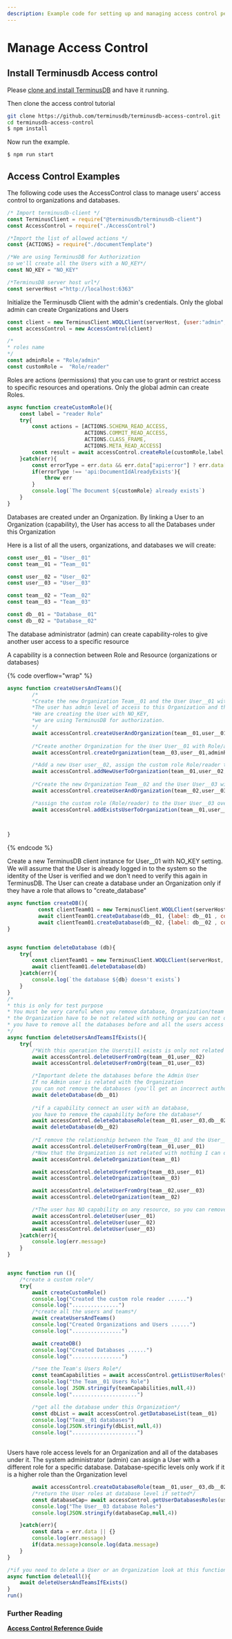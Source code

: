 ```yaml
---
description: Example code for setting up and managing access control permissions.
---
```


# Manage Access Control

## Install Terminusdb Access control <a href="#install-terminusdb-access-control" id="install-terminusdb-access-control"></a>

Please [clone and install TerminusDB](https://github.com/terminusdb/terminusdb-bootstrap) and have it running.

Then clone the access control tutorial &#x20;

```bash
git clone https://github.com/terminusdb/terminusdb-access-control.git
cd terminusdb-access-control
$ npm install
```

Now run the example.

```bash
$ npm run start
```

## Access Control Examples

The following code uses the AccessControl class to manage users' access control to organizations and databases.

```javascript
/* Import terminusdb-client */
const TerminusClient = require("@terminusdb/terminusdb-client")
const AccessControl = require("./AccessControl")

/*Import the list of allowed actions */
const {ACTIONS} = require("./documentTemplate")

/*We are using TerminusDB for Authorization 
so we'll create all the Users with a NO_KEY*/
const NO_KEY = "NO_KEY"

/*TerminusDB server host url*/
const serverHost ="http://localhost:6363"
```

Initialize the Terminusdb Client with the admin's credentials. Only the global admin can create Organizations and Users

```javascript
const client = new TerminusClient.WOQLClient(serverHost, {user:"admin",key:"root"})
const accessControl = new AccessControl(client)

/*
* roles name
*/
const adminRole = "Role/admin"
const customRole =  "Role/reader"

```

Roles are actions (permissions) that you can use to grant or restrict access to specific resources and operations. Only the global admin can create Roles.

```javascript
async function createCustomRole(){
    const label = "reader Role"
    try{
        const actions = [ACTIONS.SCHEMA_READ_ACCESS,
                         ACTIONS.COMMIT_READ_ACCESS,
                         ACTIONS.CLASS_FRAME,
                         ACTIONS.META_READ_ACCESS]
        const result = await accessControl.createRole(customRole,label,actions)
    }catch(err){
        const errorType = err.data && err.data["api:error"] ? err.data["api:error"]["@type"] : null
        if(errorType !== 'api:DocumentIdAlreadyExists'){
            throw err
        }
        console.log(`The Document ${customRole} already exists`)
    }
}

```

Databases are created under an Organization. By linking a User to an Organization (capability), the User has access to all the Databases under this Organization

Here is a list of all the users, organizations, and databases we will create:

```javascript
const user__01 = "User__01"
const team__01 = "Team__01"

const user__02 = "User__02"
const user__03 = "User__03"

const team__02 = "Team__02"
const team__03 = "Team__03"

const db__01 = "Database__01"
const db__02 = "Database__02"

```

The database administrator (admin) can create capability-roles to give another user access to a specific resource

A capability is a connection between Role and Resource (organizations or databases)

{% code overflow="wrap" %}
```javascript
async function createUsersAndTeams(){
        /*
        *Create the new Organization Team__01 and the User User__01 with Role/admin to access this Organization
        *The user has admin level of access to this Organization and the databases controlled by the organization.
        *We are creating the User with NO_KEY, 
        *we are using TerminusDB for authorization.
        */
        await accessControl.createUserAndOrganization(team__01,user__01,adminRole)
        
        /*Create another Organization for the User User__01 with Role/admin*/
        await accessControl.createOrganization(team__03,user__01,adminRole)

        /*Add a new User user__02, assign the custom role Role/reader to access the Organization resource Team__01*/
        await accessControl.addNewUserToOrganization(team__01,user__02,customRole)
       
        /*Create the new Organization Team__02 and the User User__03 with Role/admin to access this Organization*/
        await accessControl.createUserAndOrganization(team__02,user__03,adminRole)

        /*assign the custom role (Role/reader) to the User User__03 over the Organization Team__01*/
        await accessControl.addExistsUserToOrganization(team__01,user__03,customRole)

        

}

```
{% endcode %}

Create a new TerminusDB client instance for User\_\_01 with NO\_KEY setting. We will assume that the User is already logged in to the system so the identity of the User is verified and we don't need to verify this again in TerminusDB. The User can create a database under an Organization only if they have a role that allows to "create\_database"

```javascript
async function createDB(){
          const clientTeam01 = new TerminusClient.WOQLClient(serverHost, {user:user__01,key:NO_KEY,organization:team__01})
          await clientTeam01.createDatabase(db__01, {label: db__01 , comment: "add db", schema: true}) 
          await clientTeam01.createDatabase(db__02, {label: db__02 , comment: "add db", schema: true}) 
}


async function deleteDatabase (db){
    try{
        const clientTeam01 = new TerminusClient.WOQLClient(serverHost, {user:user__01,key:NO_KEY,organization:team__01})
        await clientTeam01.deleteDatabase(db)
    }catch(err){
        console.log(`the database ${db} doesn't exists`)
    }
}
/*
* this is only for test purpose
* You must be very careful when you remove database, Organization/team and users
* the Organization have to be not related with nothing or you can not delete it.
* you have to remove all the databases before and all the users access Roles
*/
async function deleteUsersAndTeamsIfExists(){
    try{
        /*With this operation the Userstill exists is only not related with the Organization any more*/
        await accessControl.deleteUserFromOrg(team__01,user__02)
        await accessControl.deleteUserFromOrg(team__01,user__03)

        /*Important delete the databases before the Admin User 
        If no Admin user is related with the Organization 
        you can not remove the databases (you'll get an incorrect authorization error)*/
        await deleteDatabase(db__01)
        
        /*if a capability connect an user with an database,
        you have to remove the capability before the database*/
        await accessControl.deleteDatabaseRole(team__01,user__03,db__02)
        await deleteDatabase(db__02)       
        
        /*I remove the relationship between the Team__01 and the User__01*/
        await accessControl.deleteUserFromOrg(team__01,user__01)
        /*Now that the Organization is not related with nothing I can delete it*/
        await accessControl.deleteOrganization(team__01)

        await accessControl.deleteUserFromOrg(team__03,user__01)
        await accessControl.deleteOrganization(team__03)

        await accessControl.deleteUserFromOrg(team__02,user__03)
        await accessControl.deleteOrganization(team__02)

        /*The user has NO capability on any resource, so you can remove it*/
        await accessControl.deleteUser(user__01)
        await accessControl.deleteUser(user__02)
        await accessControl.deleteUser(user__03)
    }catch(err){
        console.log(err.message)
    }
}


async function run (){
    /*create a custom role*/
    try{
        await createCustomRole()
        console.log("Created the custom role reader ......")
        console.log("...............")
        /*create all the users and teams*/
        await createUsersAndTeams()
        console.log("Created Organizations and Users ......")
        console.log("................")

        await createDB()
        console.log("Created Databases ......")
        console.log("................")

        /*see the Team's Users Role*/
        const teamCapabilities = await accessControl.getListUserRoles(team__01)
        console.log("the Team__01 Users Role")
        console.log( JSON.stringify(teamCapabilities,null,4))
        console.log(".....................")

        /*get all the database under this Organization*/
        const dbList = await accessControl.getDatabaseList(team__01)
        console.log("Team__01 databases")
        console.log(JSON.stringify(dbList,null,4))
        console.log(".....................")
        
```

Users have role access levels for an Organization and all of the databases under it. The system administrator (admin) can assign a User with a different role for a specific database. Database-specific levels only work if it is a higher role than the Organization level

```javascript
        await accessControl.createDatabaseRole(team__01,user__03,db__02,adminRole)
        /*return the User roles at database level if setted*/
        const databaseCap= await accessControl.getUserDatabasesRoles(user__03)
        console.log("The User__03 database Roles")
        console.log(JSON.stringify(databaseCap,null,4))

    }catch(err){
        const data = err.data || {}
        console.log(err.message)
        if(data.message)console.log(data.message)
    }
}

/*if you need to delete a User or an Organization look at this function*/
async function deleteall(){
    await deleteUsersAndTeamsIfExists()
}
run()


```

### Further Reading

****[**Access Control Reference Guide**](../reference-guides/accesscontrol.md)****
